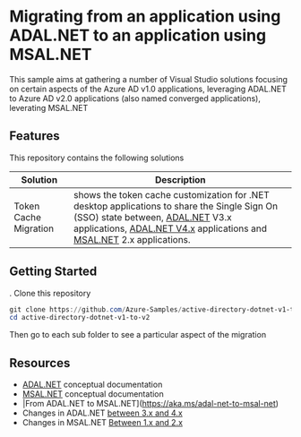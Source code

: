 # Migrating from an application using ADAL.NET to an application using MSAL.NET

This sample aims at gathering a number of Visual Studio solutions focusing on certain aspects of the Azure AD v1.0 applications, leveraging ADAL.NET to Azure AD v2.0 applications (also named converged applications), leverating MSAL.NET

## Features

This repository contains the following solutions

Solution | Description
-------- | -----------
Token Cache Migration | shows the token cache customization for .NET desktop applications to share the Single Sign On (SSO) state between, [ADAL.NET](https://aka.ms/adalnet) V3.x applications, [ADAL.NET V4.x](https://github.com/AzureAD/azure-activedirectory-library-for-dotnet/wiki/changes-adalnet-4.0-preview) applications and [MSAL.NET](https://aka.ms/msalnet) 2.x applications.

## Getting Started

. Clone this repository

   ```PowerShell
   git clone https://github.com/Azure-Samples/active-directory-dotnet-v1-to-v2
   cd active-directory-dotnet-v1-to-v2
   ```

   Then go to each sub folder to see a particular aspect of the migration

## Resources

- [ADAL.NET](https://aka.ms/adalnet) conceptual documentation
- [MSAL.NET](https://aka.ms/msalnet) conceptual documentation
- |From ADAL.NET to MSAL.NET](https://aka.ms/adal-net-to-msal-net)
- Changes in ADAL.NET [between 3.x and 4.x](https://aka.ms/adal-net-4-released)
- Changes in MSAL.NET [Between 1.x and 2.x](https://aka.ms/msal-net-2-released)
